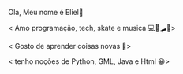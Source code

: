 Ola, Meu nome é Eliel👋

< Amo programação, tech, skate e musica 💻🤖🛹🎶>

< Gosto de aprender coisas novas 📝>

< tenho noções de  Python, GML, Java e Html 😀>
